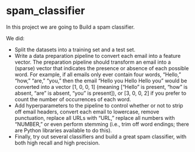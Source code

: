 # spam_classifier
In this project we are going to Build a spam classifier.

We did:

- Split the datasets into a training set and a test set.
- Write a data preparation pipeline to convert each email into a feature vector. The preparation pipeline should transform an email into a (sparse) vector that indicates the presence or absence of each possible word. For example, if all emails only ever contain four words, “Hello,” “how,” “are,” “you,” then the email “Hello you Hello Hello you” would be converted into a vector [1, 0, 0, 1] (meaning [“Hello” is present, “how” is absent, “are” is absent, “you” is present]), or [3, 0, 0, 2] if you prefer to count the number of occurrences of each word.
- Add hyperparameters to the pipeline to control whether or not to strip off email headers, convert each email to lowercase, remove punctuation, replace all URLs with “URL,” replace all numbers with “NUMBER,” or even perform stemming (i.e., trim off word endings; there are Python libraries available to do this).
- Finally, try out several classifiers and build a great spam classifier, with both high recall and high precision.
